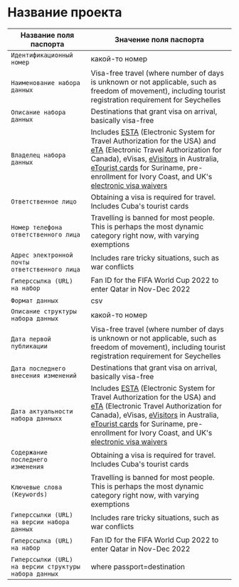 # Название проекта

| Название поля паспорта | Значение поля паспорта |
|---|---|
|`Идентификационный номер`| какой-то номер |
|`Наименование набора данных`| Visa-free travel (where number of days is unknown or not applicable, such as freedom of movement), including tourist registration requirement for Seychelles|
|`Описание набора данных`| Destinations that grant visa on arrival, basically visa-free |
|`Владелец набора данных`| Includes  [ESTA](https://esta.cbp.dhs.gov/) (Electronic System for Travel Authorization for the USA) and [eTA](https://www.canada.ca/en/immigration-refugees-citizenship/services/visit-canada/eta.html) (Electronic Travel Authorization for Canada), eVisas, [eVisitors](https://immi.homeaffairs.gov.au/visas/getting-a-visa/visa-listing/evisitor-651) in Australia, [eTourist cards](https://www.surinametourism.sr/tourist-card/) for Suriname, pre-enrollment for Ivory Coast, and UK's [electronic visa waivers](https://www.gov.uk/get-electronic-visa-waiver) |
|`Ответственное лицо`| Obtaining a visa is required for travel. Includes Cuba's tourist cards |
|`Номер телефона ответственного лица`| Travelling is banned for most people. This is perhaps the most dynamic category right now, with varying exemptions|
|`Адрес электронной почты ответственного лица`| Includes rare tricky situations, such as war conflicts |
|`Гиперссылка (URL) на набор`| Fan ID for the FIFA World Cup 2022 to enter Qatar in Nov-Dec 2022 |
|`Формат данных`| csv |
|`Описание структуры набора данных`| какой-то номер |
|`Дата первой публикации`| Visa-free travel (where number of days is unknown or not applicable, such as freedom of movement), including tourist registration requirement for Seychelles|
|`Дата последнего внесения изменений`| Destinations that grant visa on arrival, basically visa-free |
|`Дата актуальности набора данныхх`| Includes  [ESTA](https://esta.cbp.dhs.gov/) (Electronic System for Travel Authorization for the USA) and [eTA](https://www.canada.ca/en/immigration-refugees-citizenship/services/visit-canada/eta.html) (Electronic Travel Authorization for Canada), eVisas, [eVisitors](https://immi.homeaffairs.gov.au/visas/getting-a-visa/visa-listing/evisitor-651) in Australia, [eTourist cards](https://www.surinametourism.sr/tourist-card/) for Suriname, pre-enrollment for Ivory Coast, and UK's [electronic visa waivers](https://www.gov.uk/get-electronic-visa-waiver) |
|`Содержание последнего изменения`| Obtaining a visa is required for travel. Includes Cuba's tourist cards |
|`Ключевые слова (Keywords)`| Travelling is banned for most people. This is perhaps the most dynamic category right now, with varying exemptions|
|`Гиперссылки (URL) на версии набора данных`| Includes rare tricky situations, such as war conflicts |
|`Гиперссылка (URL) на набор`| Fan ID for the FIFA World Cup 2022 to enter Qatar in Nov-Dec 2022 |
|`Гиперссылки (URL) на версии структуры набора данных`| where passport=destination|
